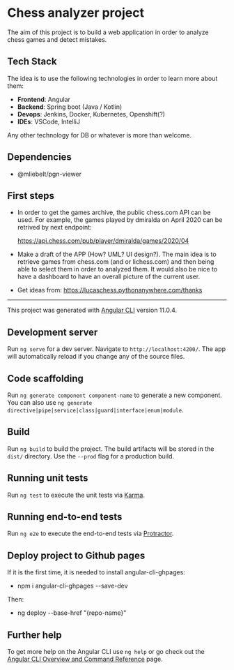 # Chess analyzer project
The aim of this project is to build a web application in order to analyze chess games and detect mistakes.

## Tech Stack
The idea is to use the following technologies in order to learn more about them:
- **Frontend**: Angular
- **Backend**: Spring boot (Java / Kotlin)
- **Devops**: Jenkins, Docker, Kubernetes, Openshift(?)
- **IDEs**: VSCode, IntelliJ

Any other technology for DB or whatever is more than welcome.

## Dependencies
- @mliebelt/pgn-viewer

## First steps

- In order to get the games archive, the public chess.com API can be used. For example, the games played by dmiralda on April 2020 can be retrived by next endpoint:

    https://api.chess.com/pub/player/dmiralda/games/2020/04

- Make a draft of the APP (How? UML? UI design?). The main idea is to retrieve games from chess.com (and or lichess.com) and then being able to select them in order to analyzed them. It would also be nice to have a dashboard to have an overall picture of the current user.

- Get ideas from:
    https://lucaschess.pythonanywhere.com/thanks

---

This project was generated with [Angular CLI](https://github.com/angular/angular-cli) version 11.0.4.

## Development server

Run `ng serve` for a dev server. Navigate to `http://localhost:4200/`. The app will automatically reload if you change any of the source files.

## Code scaffolding

Run `ng generate component component-name` to generate a new component. You can also use `ng generate directive|pipe|service|class|guard|interface|enum|module`.

## Build

Run `ng build` to build the project. The build artifacts will be stored in the `dist/` directory. Use the `--prod` flag for a production build.

## Running unit tests

Run `ng test` to execute the unit tests via [Karma](https://karma-runner.github.io).

## Running end-to-end tests

Run `ng e2e` to execute the end-to-end tests via [Protractor](http://www.protractortest.org/).

## Deploy project to Github pages

If it is the first time, it is needed to install angular-cli-ghpages:
- npm i angular-cli-ghpages --save-dev

Then:
- ng deploy --base-href "{repo-name}"

## Further help

To get more help on the Angular CLI use `ng help` or go check out the [Angular CLI Overview and Command Reference](https://angular.io/cli) page.
